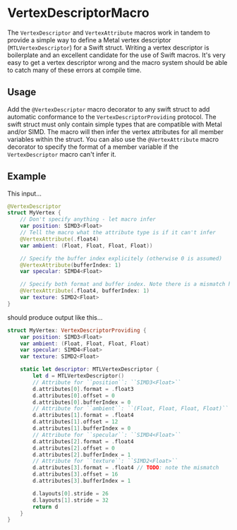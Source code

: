 # VertexDescriptorMacro

The ``VertexDescriptor`` and ``VertexAttribute`` macros work in tandem to provide a simple way to define a Metal vertex descriptor (``MTLVertexDescriptor``) for a Swift struct. Writing a vertex descriptor is boilerplate and an excellent candidate for the use of Swift macros. It's very easy to get a vertex descriptor wrong and the macro system should be able to catch many of these errors at compile time.

## Usage

Add the ``@VertexDescriptor`` macro decorator to any swift struct to add automatic conformance to the ``VertexDescriptorProviding`` protocol. The swift struct must only contain simple types that are compatible with Metal and/or SIMD. The macro will then infer the vertex attributes for all member variables within the struct. You can also use the ``@VertexAttribute`` macro decorator to specify the format of a member variable if the ``VertexDescriptor`` macro can't infer it.

## Example

This input...

```swift
@VertexDescriptor
struct MyVertex {
    // Don't specify anything - let macro infer
    var position: SIMD3<Float>
    // Tell the macro what the attribute type is if it can't infer
    @VertexAttribute(.float4)
    var ambient: (Float, Float, Float, Float))

    // Specify the buffer index explicitely (otherwise 0 is assumed)
    @VertexAttribute(bufferIndex: 1)
    var specular: SIMD4<Float>

    // Specify both format and buffer index. Note there is a mismatch here and the macro system _should_ catch it
    @VertexAttribute(.float4, bufferIndex: 1)
    var texture: SIMD2<Float>
}
```

should produce output like this...

```swift
struct MyVertex: VertexDescriptorProviding {
    var position: SIMD3<Float>
    var ambient: (Float, Float, Float, Float)
    var specular: SIMD4<Float>
    var texture: SIMD2<Float>

    static let descriptor: MTLVertexDescriptor {
        let d = MTLVertexDescriptor()
        // Attribute for ``position``: ``SIMD3<Float>``
        d.attributes[0].format = .float3
        d.attributes[0].offset = 0
        d.attributes[0].bufferIndex = 0
        // Attribute for ``ambient``: ``(Float, Float, Float, Float)``
        d.attributes[1].format = .float4
        d.attributes[1].offset = 12
        d.attributes[1].bufferIndex = 0
        // Attribute for ``specular``: ``SIMD4<Float>``
        d.attributes[2].format = .float4
        d.attributes[2].offset = 0
        d.attributes[2].bufferIndex = 1
        // Attribute for ``texture``: ``SIMD2<Float>``
        d.attributes[3].format = .float4 // TODO: note the mismatch
        d.attributes[3].offset = 16
        d.attributes[3].bufferIndex = 1

        d.layouts[0].stride = 26
        d.layouts[1].stride = 32
        return d
    }
}
```
